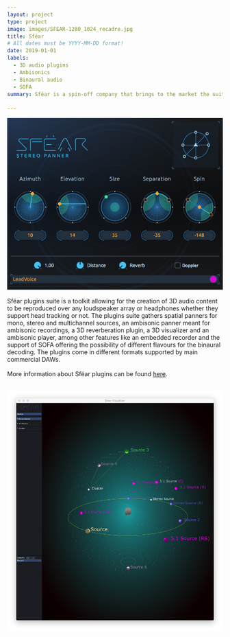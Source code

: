 ```yaml
---
layout: project
type: project
image: images/SFEAR-1280_1024_recadre.jpg
title: Sfëar
# All dates must be YYYY-MM-DD format!
date: 2019-01-01
labels:
  - 3D audio plugins
  - Ambisonics
  - Binaural audio
  - SOFA
summary: Sfëar is a spin-off company that brings to the market the suite of plugins developed at Eurecat.

---
```


<img class="ui image" src="../images/sfear_stereo_panner.png">  

Sfëar plugins suite is a toolkit allowing for the creation of 3D audio content to be reproduced over any loudspeaker array or headphones whether they support head tracking or not. The plugins suite gathers spatial panners for mono, stereo and multichannel sources, an ambisonic panner meant for ambisonic recordings, a 3D reverberation plugin, a 3D visualizer and an ambisonic player, among other features like an embedded recorder and the support of SOFA offering the possibility of different flavours for the binaural decoding. The plugins come in different formats supported by main commercial DAWs.<br />
<br />
More information about Sfëar plugins can be found [here](http://qrush.space/).<br /><br />

<img class="ui image" src="../images/VisualizerBinaural.png">
